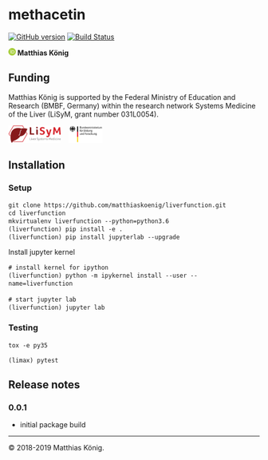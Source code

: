 # methacetin
[![GitHub version](https://badge.fury.io/gh/matthiaskoenig%2Fliverfunction.svg)](https://badge.fury.io/gh/matthiaskoenig%2Fliverfunction)
[![Build Status](https://travis-ci.org/matthiaskoenig/liverfunction.svg?branch=develop)](https://travis-ci.org/matthiaskoenig/liverfunction)

<b><a href="https://orcid.org/0000-0003-1725-179X" title="https://orcid.org/0000-0003-1725-179X"><img src="./docs/images/orcid.png" height="15"/></a> Matthias König</b>


## Funding
Matthias König is supported by the Federal Ministry of Education and Research (BMBF, Germany) 
within the research network Systems Medicine of the Liver (LiSyM, grant number 031L0054).

<a href="http://www.lisym.org/" alt="LiSyM" target="_blank"><img src="./docs/images/lisym.png" height="35"></a> &nbsp;&nbsp;
<a href="http://www.bmbf.de/" alt="BMBF" target="_blank"><img src="./docs/images/bmbf.png" height="35"></a> &nbsp;&nbsp;

## Installation
### Setup

```
git clone https://github.com/matthiaskoenig/liverfunction.git
cd liverfunction
mkvirtualenv liverfunction --python=python3.6
(liverfunction) pip install -e .
(liverfunction) pip install jupyterlab --upgrade
```
Install jupyter kernel
```
# install kernel for ipython
(liverfunction) python -m ipykernel install --user --name=liverfunction

# start jupyter lab
(liverfunction) jupyter lab
```

### Testing
```
tox -e py35
```

```
(limax) pytest
```


## Release notes

### 0.0.1
* initial package build

----
&copy; 2018-2019 Matthias König.
